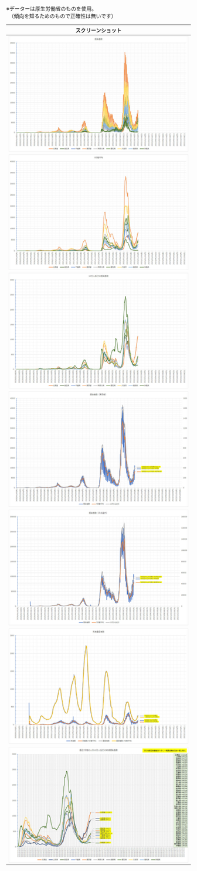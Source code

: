 ※データーは厚生労働省のものを使用。  
　（傾向を知るためのもので正確性は無いです）  

| スクリーンショット                          |
| ------------------------------------------- |
| ![感染者数](https://github.com/office-itou/Files/blob/master/excel/covid-19/pic1.%E6%84%9F%E6%9F%93%E8%80%85%E6%95%B0.jpg) |
| ![7日間平均値](https://github.com/office-itou/Files/blob/master/excel/covid-19/pic2.%E9%80%B1%E9%96%93%E5%B9%B3%E5%9D%87%E5%80%A4.jpg) |
| ![10万人当りの7日間感染者数](https://github.com/office-itou/Files/blob/master/excel/covid-19/pic3.10%E4%B8%87%E4%BA%BA%E5%BD%93%E3%82%8A%E3%81%AE%E9%80%B1%E9%96%93%E6%84%9F%E6%9F%93%E8%80%85%E6%95%B0.jpg) |
| ![感染者数（東京都）](https://github.com/office-itou/Files/blob/master/excel/covid-19/pic4.%E6%84%9F%E6%9F%93%E8%80%85%E6%95%B0%EF%BC%88%E6%9D%B1%E4%BA%AC%E9%83%BD%EF%BC%89.jpg) |
| ![感染者数（日本国内）](https://github.com/office-itou/Files/blob/master/excel/covid-19/pic5.%E6%84%9F%E6%9F%93%E8%80%85%E6%95%B0%EF%BC%88%E6%97%A5%E6%9C%AC%E5%9B%BD%E5%86%85%EF%BC%89.jpg) |
| ![死者重症者数（日本国内）](https://github.com/office-itou/Files/blob/master/excel/covid-19/pic6.%E6%AD%BB%E8%80%85%E9%87%8D%E7%97%87%E8%80%85%E6%95%B0%EF%BC%88%E6%97%A5%E6%9C%AC%E5%9B%BD%E5%86%85%EF%BC%89.jpg) |
| ![10万人当りの7日間感染者数（抜粋）](https://github.com/office-itou/Files/blob/master/excel/covid-19/pic7.10%E4%B8%87%E4%BA%BA%E5%BD%93%E3%82%8A%E3%81%AE%E9%80%B1%E9%96%93%E6%84%9F%E6%9F%93%E8%80%85%E6%95%B0%EF%BC%88%E6%8A%9C%E7%B2%8B%EF%BC%89.jpg) |

